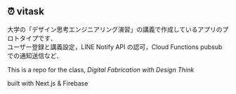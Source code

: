 ## ⏰ vitask

大学の「デザイン思考エンジニアリング演習」の講義で作成しているアプリのプロトタイプです．  
ユーザー登録と講義設定，LINE Notify API の認可，Cloud Functions pubsub での通知送信など．

This is a repo for the class, *Digital Fabrication with Design Think*

built with Next.js & Firebase

